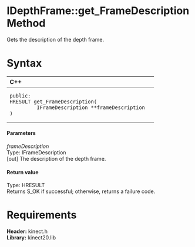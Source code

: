 IDepthFrame::get\_FrameDescription Method  
=========================================  

Gets the description of the depth frame. <span id="syntaxSection"></span>

Syntax  
======  

<table>
<colgroup>
<col width="100%" />
</colgroup>
<thead>
<tr class="header">
<th align="left">C++</th>
</tr>
</thead>
<tbody>
<tr class="odd">
<td align="left"><pre><code>public:  
HRESULT get_FrameDescription(  
         IFrameDescription **frameDescription  
)</code></pre></td>
</tr>
</tbody>
</table>

<span id="ID4EG"></span>
#### Parameters  

*frameDescription*    
Type: IFrameDescription  
[out] The description of the depth frame.  

<span id="ID4EP"></span>
#### Return value  

Type: HRESULT  
Returns S\_OK if successful; otherwise, returns a failure code.  

<span id="requirements"></span>

Requirements  
============  

**Header:** kinect.h  
**Library:** kinect20.lib  



<!--Please do not edit the data in the comment block below.-->
<!--
TOCTitle : get_FrameDescription Method
RLTitle : IDepthFrame::get_FrameDescription Method
KeywordK : get_FrameDescription method
KeywordK : IDepthFrame::get_FrameDescription method
KeywordF : IDepthFrame::get_FrameDescription
KeywordF : get_FrameDescription
KeywordF : Microsoft.Kinect.kinect.IDepthFrame.get_FrameDescription(IFrameDescription@)
KeywordA : M:Microsoft.Kinect.kinect.IDepthFrame.get_FrameDescription(IFrameDescription@)
AssetID : M:Microsoft.Kinect.kinect.IDepthFrame.get_FrameDescription(IFrameDescription@)
Locale : en-us
CommunityContent : 1
APIType : Managed
APILocation : 
APIName : Microsoft.Kinect.kinect.IDepthFrame::get_FrameDescription
TargetOS : Windows
TopicType : kbSyntax
DevLang : C++
DocSet : K4Wv2
ProjType : K4Wv2Proj
Technology : Kinect for Windows
Product : Kinect for Windows SDK v2
productversion : 20
-->
